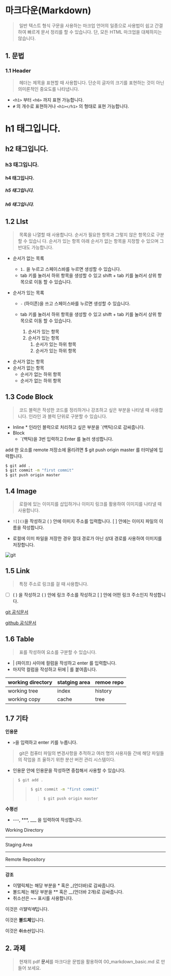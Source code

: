 # 마크다운(Markdown)

> ​	일반 텍스트 형식 구문을 사용하는 마크업 언어의 일종으로 사용법이 쉽고 간결하여 빠르게 	문서 정리를 할 수 있습니다. 단, 모든 HTML 마크업을 대체하지는 않습니다.





## 1. 문법

### 1.1 Header

> ​	헤더는 제목을 표현할 때 사용합니다. 단순히 글자의 크기를 표현하는 것이 아닌 의미론적인 	중요도를 나타냅니다.	

- `<h1>` 부터 `<h6>` 까지 표현 가능합니다.
- `#` 의 개수로 표현하거나 `<h1></h1>` 의 형태로 표현 가능합니다.		



# **h1 태그입니다.**

## **h2 태그입니다.**

### **h3 태그입니다.**

#### **h4 태그입니다.**

##### **h5 태그입니다.**

###### **h6 태그입니다.**





## 1.2 LIst

> ​	목록을 나열할 때 사용합니다. 순서가 필요한 항목과 그렇지 않은 항목으로 구분할 수 있습니	다. 순서가 있는 항목 아래 순서가 없는 항목을 지정할 수 있으며 그 반대도 가능합니다.

   *  순서가 없는 목록
      * `1.` 을 누르고 스페이스바를 누르면 생성할 수 있습니다.
      * tab 키를 눌러서 하위 항목을 생성할 수 있고 shift + tab 키를 눌러서 상위 항목으로 이동 할 수 있습니다.

* 순서가 있는 목록
  - `-` (하이픈)을 쓰고 스페이스바를 누르면 생성할 수 있습니다.
  - tab 키를 눌러서 하위 항목을 생성할 수 있고 shift + tab 키를 눌러서 상위 항목으로 이동 할 수 있습니다.



	1. 순서가 있는 항목
 	2. 순서가 있는 항목
      	1. 순서가 있는 하위 항목
      	2. 순서가 있는 하위 항목



- 순서가 없는 항목
- 순서가 없는 항목
  - 순서가 없는 하위 항목
  - 순서가 없는 하위 항목

## 

## 1.3 Code Block

> ​	코드 블럭은 작성한 코드를 정리하거나 강조하고 싶은 부분을 나타낼 때 사용합니다. 인라인	과 블럭 단위로 구분할 수 있습니다.

   *  Inline
      			*  인라인 블럭으로 처리하고 싶은 부분을 `(백틱)으로 감싸줍니다.
*  Block
   *  `(백틱)을 3번 입력하고 Enter 를 눌러 생성합니다.



add 한 요소를 remote 저장소에 올리려면 $ git push origin master 를 터미널에 입력합니다.



```bash
$ git add .
$ git commit -m "first commit"
$ git push origin master
```





## 1.4 Image

> ​	로컬에 있는 이미지를 삽입하거나 이미지 링크를 활용하여 이미지를 나타낼 때 사용합니다.

- `![]()`을 작성하고 ( ) 안에 이미지 주소를 입력합니다. [ ] 안에는 이미지 파일의 이름을 작성합니다.

- 로컬에 이미 파일을 저장한 경우 절대 경로가 아닌 상대 경로를 사용하여 이미지를 저장합니다.

  

![git](C:\Users\student\Desktop\git.png)

## 1.5 Link

> ​	특정 주소로 링크를 걸 때 사용합니다.

- [  ] ( ) 을 작성하고 ( ) 안에 링크 주소를 작성하고 [ ] 안에 어떤 링크 주소인지 작성합니다.



[git 공식문서](https://git-scm.com/)

[github 공식문서](https://github.com/)




## 1.6 Table

> ​	표를 작성하여 요소를 구분할 수 있습니다.

- |  (파이프) 사이에 컬럼을 작성하고 enter 를 입력합니다.
- 마지막 컬럼을 작성하고 뒤에  |  를 붙여줍니다.



| **working directory** | **statging area** | **remoe repo** |
| --------------------- | ----------------- | -------------- |
| working tree          | index             | history        |
| working copy          | cache             | tree           |





## 1.7 기타

**인용문**

- `>`을 입력하고 enter 키를 누릅니다.

> ​	git은 컴퓨터 파일의 변경사항을 추적하고 여러 명의 사용자들 간에 해당 파일들의 작업을 조	율하기 위한 분산 버전 관리 시스템이다.

- 인용문 안에 인용문을 작성하면 중첩해서 사용할 수 있습니다.

> ```bash
> $ git add . 
> ```
>
> >```bash
> >$ git commit -m "first commit"
> >```
> >
> >> ```bash
> >> $ git push origin master
> >> ```



**수평선**

-  ---, ***, ___ 을 입력하여 작성합니다.

Working Directory

___

Staging Area

---

Remote Repository

---



**강조**

- 이탤릭체는 해당 부분을 * 혹은 _(언더바)로 감싸줍니다.
- 볼드체는 해당 부분을 ** 혹은 __(언더바 2개)로 감싸줍니다.
- 취소선은 ~~ 표시를 사용합니다.

이것은 *이탤릭체*입니다.

이것은 **볼드체**입니다.

이것은 ~~취소선~~입니다.





## 2. 과제

> ​	현재의 pdf **문서**를 마크다운 문법을 활용하여 00_markdown_basic.md 로 만들어 보세요.

